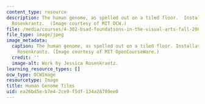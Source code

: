 ```yaml
---
content_type: resource
description: The human genome, as spelled out on a tiled floor.  Installation by Jessica
  Rosenkrantz.  (Image courtesy of MIT OCW.)
file: /media/courses/4-302-bsad-foundations-in-the-visual-arts-fall-2003/ea26bd5eb7e42ce9f5df134a28709ee0_4-302f03.jpg
file_type: image/jpeg
image_metadata:
  caption: The human genome, as spelled out on a tiled floor. Installation by Jessica
    Rosenkrantz. (Image courtesy of MIT OpenCourseWare.)
  credit: ''
  image-alt: Work by Jessica Rosenkrantz.
learning_resource_types: []
ocw_type: OCWImage
resourcetype: Image
title: Human Genome Tiles
uid: ea26bd5e-b7e4-2ce9-f5df-134a28709ee0
---
```

